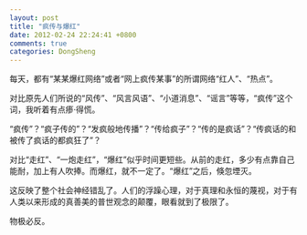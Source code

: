```yaml
---
layout: post
title: "疯传与爆红"
date: 2012-02-24 22:24:41 +0800
comments: true
categories: DongSheng
---
```


每天，都有“某某爆红网络”或者“网上疯传某事”的所谓网络“红人”、“热点”。

对比原先人们所说的“风传”、“风言风语”、“小道消息”、“谣言”等等，“疯传”这个词，我听着有点瘆·得慌。

“疯传”？“疯子传的”？“发疯般地传播”？“传给疯子”？“传的是疯话”？“传疯话的和被传了疯话的都疯狂了”？

对比“走红”、“一炮走红”，“爆红”似乎时间更短些。从前的走红，多少有点靠自己能耐，加上有人吹捧。而爆红，就不一定了。“爆红”之后，倏忽堙灭。

这反映了整个社会神经错乱了。人们的浮躁心理，对于真理和永恒的蔑视，对于有人类以来形成的真善美的普世观念的颠覆，眼看就到了极限了。

物极必反。
